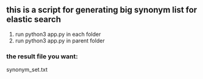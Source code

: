 ## this is a script for generating big synonym list for elastic search

1. run python3 app.py in each folder
2. run python3 app.py in parent folder

### the result file you want:

synonym_set.txt
